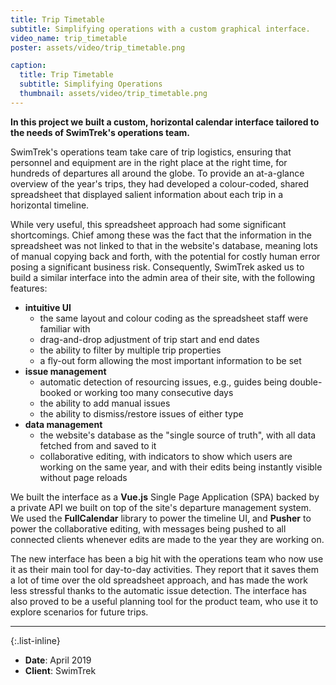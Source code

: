 ```yaml
---
title: Trip Timetable
subtitle: Simplifying operations with a custom graphical interface.
video_name: trip_timetable
poster: assets/video/trip_timetable.png

caption:
  title: Trip Timetable
  subtitle: Simplifying Operations
  thumbnail: assets/video/trip_timetable.png
---
```


**In this project we built a custom, horizontal calendar interface tailored to
the needs of SwimTrek's operations team.**

SwimTrek's operations team take care of trip logistics, ensuring that personnel
and equipment are in the right place at the right time, for hundreds of
departures all around the globe. To provide an at-a-glance overview of the
year's trips, they had developed a colour-coded, shared spreadsheet that
displayed salient information about each trip in a horizontal timeline.

While very useful, this spreadsheet approach had some significant shortcomings.
Chief among these was the fact that the information in the spreadsheet was not
linked to that in the website's database, meaning lots of manual copying back
and forth, with the potential for costly human error posing a significant
business risk. Consequently, SwimTrek asked us to build a similar interface into
the admin area of their site, with the following features:

- **intuitive UI**
  - the same layout and colour coding as the spreadsheet staff were familiar with
  - drag-and-drop adjustment of trip start and end dates
  - the ability to filter by multiple trip properties
  - a fly-out form allowing the most important information to be set
- **issue management**
  - automatic detection of resourcing issues, e.g., guides being double-booked
    or working too many consecutive days
  - the ability to add manual issues
  - the ability to dismiss/restore issues of either type
- **data management**
  - the website's database as the "single source of truth", with all data
    fetched from and saved to it
  - collaborative editing, with indicators to show which users are working on
    the same year, and with their edits being instantly visible without page
    reloads

We built the interface as a **Vue.js** Single Page Application (SPA) backed by a
private API we built on top of the site's departure management system. We used
the **FullCalendar** library to power the timeline UI, and **Pusher** to power
the collaborative editing, with messages being pushed to all connected clients
whenever edits are made to the year they are working on.

The new interface has been a big hit with the operations team who now use it as
their main tool for day-to-day activities. They report that it saves them a lot
of time over the old spreadsheet approach, and has made the work less stressful
thanks to the automatic issue detection. The interface has also proved to be a
useful planning tool for the product team, who use it to explore scenarios for
future trips.

---

{:.list-inline}
- **Date**: April 2019
- **Client**: SwimTrek

